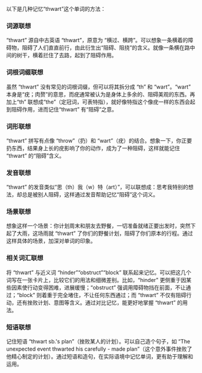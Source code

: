 以下是几种记忆“thwart”这个单词的方法：

### 词源联想
“thwart” 源自中古英语 “thwart”，原意为 “横过、横跨”。可以想象一条横着的障碍物，阻碍了人们直直前行，由此衍生出“阻碍、阻挠”的含义。就像一条横在路中间的树干，横着拦住了去路，起到了阻碍作用。

### 词根词缀联想
虽然 “thwart” 没有常见的词根词缀，但可以将其拆分成 “th” 和 “wart”。“wart” 本身是“疣；肉赘”的意思，而疣通常被认为是身体上多余的、阻碍美观的东西。再加上“th” 联想成“the”（定冠词，可表特指），就好像特指这个像疣一样的东西会起到阻碍作用，进而记住“thwart” 有“阻碍”之意。

### 词形联想
“thwart” 拼写有点像 “throw”（扔）和 “wart”（疣）的结合。想象一下，你正要扔东西，结果身上长的疣影响了你的动作，成为了一种阻碍，这样就能记住 “thwart” 的“阻碍”含义。

### 发音联想
“thwart” 的发音类似“思（th）我（w）特（art）”，可以联想成：思考我特别的想法，却总是被别人阻碍，这样通过发音帮助记忆“阻碍”这个词义。

### 场景联想
想象这样一个场景：你计划周末和朋友去野餐，一切准备就绪正要出发时，突然下起了大雨，这场雨就 “thwart” 了你们的野餐计划，阻碍了你们原本的行程。通过这样具体的场景，加深对单词的印象。

### 相关词汇联想
将 “thwart” 与近义词 “hinder”“obstruct”“block” 联系起来记忆。可以把这几个词写在一张卡片上，比较它们的用法和细微差别。比如，“hinder” 更侧重于因某些因素使行动变得困难，进展缓慢；“obstruct” 强调用障碍物挡在前面，不让通过；“block” 则着重于完全堵住，不让任何东西通过；而 “thwart” 不仅有阻碍行动，还有挫败计划、意图等含义。通过对比记忆，能更好地掌握 “thwart” 的用法。

### 短语联想
记住短语 “thwart sb.'s plan”（挫败某人的计划）。可以自己造个句子，如 “The unexpected event thwarted his carefully - made plan”（这个意外事件挫败了他精心制定的计划）。通过短语和造句，在实际语境中记忆单词，更有助于理解和运用。 
